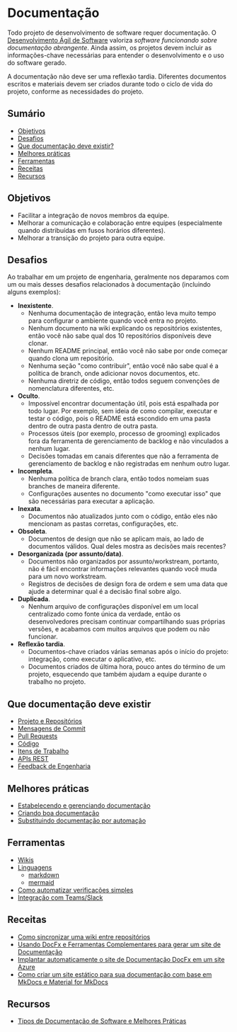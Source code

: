 # Documentação

Todo projeto de desenvolvimento de software requer documentação. O [Desenvolvimento Ágil de Software](https://agilemanifesto.org/) valoriza *software funcionando sobre documentação abrangente*. Ainda assim, os projetos devem incluir as informações-chave necessárias para entender o desenvolvimento e o uso do software gerado.

A documentação não deve ser uma reflexão tardia. Diferentes documentos escritos e materiais devem ser criados durante todo o ciclo de vida do projeto, conforme as necessidades do projeto.

## Sumário

- [Objetivos](#objetivos)
- [Desafios](#desafios)
- [Que documentação deve existir?](#que-documentação-deve-existir)
- [Melhores práticas](#melhores-práticas)
- [Ferramentas](#ferramentas)
- [Receitas](#receitas)
- [Recursos](#recursos)

## Objetivos

- Facilitar a integração de novos membros da equipe.
- Melhorar a comunicação e colaboração entre equipes (especialmente quando distribuídas em fusos horários diferentes).
- Melhorar a transição do projeto para outra equipe.

## Desafios

Ao trabalhar em um projeto de engenharia, geralmente nos deparamos com um ou mais desses desafios relacionados à documentação (incluindo alguns exemplos):

- **Inexistente**.
  - Nenhuma documentação de integração, então leva muito tempo para configurar o ambiente quando você entra no projeto.
  - Nenhum documento na wiki explicando os repositórios existentes, então você não sabe qual dos 10 repositórios disponíveis deve clonar.
  - Nenhum README principal, então você não sabe por onde começar quando clona um repositório.
  - Nenhuma seção "como contribuir", então você não sabe qual é a política de branch, onde adicionar novos documentos, etc.
  - Nenhuma diretriz de código, então todos seguem convenções de nomenclatura diferentes, etc.
- **Oculto**.
  - Impossível encontrar documentação útil, pois está espalhada por todo lugar. Por exemplo, sem ideia de como compilar, executar e testar o código, pois o README está escondido em uma pasta dentro de outra pasta dentro de outra pasta.
  - Processos úteis (por exemplo, processo de grooming) explicados fora da ferramenta de gerenciamento de backlog e não vinculados a nenhum lugar.
  - Decisões tomadas em canais diferentes que não a ferramenta de gerenciamento de backlog e não registradas em nenhum outro lugar.
- **Incompleta**.
  - Nenhuma política de branch clara, então todos nomeiam suas branches de maneira diferente.
  - Configurações ausentes no documento "como executar isso" que são necessárias para executar a aplicação.
- **Inexata**.
  - Documentos não atualizados junto com o código, então eles não mencionam as pastas corretas, configurações, etc.
- **Obsoleta**.
  - Documentos de design que não se aplicam mais, ao lado de documentos válidos. Qual deles mostra as decisões mais recentes?
- **Desorganizada (por assunto/data)**.
  - Documentos não organizados por assunto/workstream, portanto, não é fácil encontrar informações relevantes quando você muda para um novo workstream.
  - Registros de decisões de design fora de ordem e sem uma data que ajude a determinar qual é a decisão final sobre algo.
- **Duplicada**.
  - Nenhum arquivo de configurações disponível em um local centralizado como fonte única da verdade, então os desenvolvedores precisam continuar compartilhando suas próprias versões, e acabamos com muitos arquivos que podem ou não funcionar.
- **Reflexão tardia**.
  - Documentos-chave criados várias semanas após o início do projeto: integração, como executar o aplicativo, etc.
  - Documentos criados de última hora, pouco antes do término de um projeto, esquecendo que também ajudam a equipe durante o trabalho no projeto.

## Que documentação deve existir

- [Projeto e Repositórios](./guidance/project-and-repositories.md)
- [Mensagens de Commit](./guidance/project-and-repositories.md)
- [Pull Requests](./guidance/pull-requests.md)
- [Código](./guidance/code.md)
- [Itens de Trabalho](./guidance/work-items.md)
- [APIs REST](./guidance/rest-apis.md)
- [Feedback de Engenharia](./guidance/engineering-feedback.md)

## Melhores práticas

- [Estabelecendo e gerenciando documentação](./best-practices/establish-and-manage.md)
- [Criando boa documentação](./best-practices/good-documentation.md)
- [Substituindo documentação por automação](./best-practices/automation.md)

## Ferramentas

- [Wikis](./tools/wikis.md)
- [Linguagens](./tools/languages.md)
  - [markdown](./tools/languages.md#markdown)
  - [mermaid](./tools/languages.md#mermaid)
- [Como automatizar verificações simples](./tools/automation.md)
- [Integração com Teams/Slack](./tools/integrations.md)

## Receitas

- [Como sincronizar uma wiki entre repositórios](./recipes/sync-wiki-between-repos.md)
- [Usando DocFx e Ferramentas Complementares para gerar um site de Documentação](./recipes/using-docfx-and-tools.md)
- [Implantar automaticamente o site de Documentação DocFx em um site Azure](./recipes/deploy-docfx-azure-website.md)
- [Como criar um site estático para sua documentação com base em MkDocs e Material for MkDocs](./recipes/static-website-with-mkdocs.md)

## Recursos

- [Tipos de Documentação de Software e Melhores Práticas](https://blog.prototypr.io/software-documentation-types-and-best-practices-1726ca595c7f)
